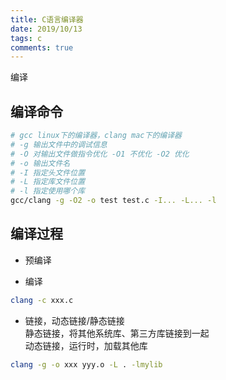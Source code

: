 ```yaml
---
title: C语言编译器
date: 2019/10/13
tags: c
comments: true
---
```


编译
<!--more-->

## 编译命令

```bash
# gcc linux下的编译器，clang mac下的编译器
# -g 输出文件中的调试信息
# -O 对输出文件做指令优化 -O1 不优化 -O2 优化
# -o 输出文件名
# -I 指定头文件位置
# -L 指定库文件位置 
# -l 指定使用哪个库
gcc/clang -g -O2 -o test test.c -I... -L... -l
```

## 编译过程

* 预编译

* 编译

```bash
clang -c xxx.c
```

* 链接，动态链接/静态链接  
静态链接，将其他系统库、第三方库链接到一起  
动态链接，运行时，加载其他库  

```bash
clang -g -o xxx yyy.o -L . -lmylib
```

